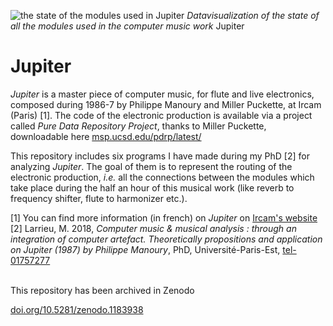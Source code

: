 ![the state of the modules used in Jupiter](https://ndownloader.figshare.com/files/10289820/preview/10289820/preview.jpg)
_Datavisualization of the state of all the modules used in the computer music work_ Jupiter

# Jupiter

*Jupiter* is a master piece of computer music, for flute and live electronics, composed during 1986-7 by Philippe Manoury and Miller Puckette, at Ircam (Paris) [1]. The code of the electronic production is available via a project called *Pure Data Repository Project*, thanks to Miller Puckette, downloadable here [msp.ucsd.edu/pdrp/latest/](http://msp.ucsd.edu/pdrp/latest/)

This repository includes six programs I have made during my PhD [2] for analyzing *Jupiter*. The goal of them is to represent the routing of the electronic production, *i.e.* all the connections between the modules which take place during the half an hour of this musical work (like reverb to frequency shifter, flute to harmonizer etc.). 

[1] You can find more information (in french) on *Jupiter* on [Ircam's website](http://brahms.ircam.fr/works/work/10482/)<br>
[2] Larrieu, M. 2018, *Computer music & musical analysis : through an integration of computer artefact. Theoretically propositions and application on Jupiter (1987) by Philippe Manoury*, PhD, Université-Paris-Est, [tel-01757277](https://hal.archives-ouvertes.fr/tel-01757277) <br>

<br>
This repository has been archived in Zenodo 

<a href="https://doi.org/10.5281/zenodo.1183938">doi.org/10.5281/zenodo.1183938</a>
